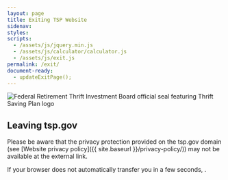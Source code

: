 ```yaml
---
layout: page
title: Exiting TSP Website
sidenav:
styles:
scripts:
  - /assets/js/jquery.min.js
  - /assets/js/calculator/calculator.js
  - /assets/js/exit.js
permalink: /exit/
document-ready:
  - updateExitPage();
---
```


<section class="exit">

<div class="usa-grid-full">
  <div class="usa-width-one-third center" markdown="1">
  <img src="{{ site.baseurl }}/assets/img/logos/FRTIBSeal-white.png" alt="Federal Retirement Thrift Investment Board official seal featuring Thrift Saving Plan logo">
  </div> <!-- END div.usa-width-one-half -->

  <div class="usa-width-two-thirds" markdown="1">


## Leaving tsp.gov <i class="fal fa-sign-out"></i>

Please be aware that the privacy protection provided on the tsp.gov domain (see [Website privacy policy]({{ site.baseurl }}/privacy-policy/)) may not be available at the external link.  

If your browser does not automatically transfer you in a few seconds, <span id="offsiteLink"></span>.  <!-- DONALD:  this is where the dynamic redirect goes -->

  </div> <!-- END div.usa-width-one-half -->

</div> <!-- END div.usa-grid-full -->

</section>
